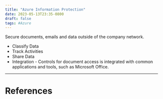 ```yaml
---
title: "Azure Information Protection"
date: 2023-05-13T23:35-0800
draft: false
tags: #Azure
---
```


Secure documents, emails and data outside of the company network.

- Classify Data
- Track Activities
- Share Data
- Integration - Controls for document access is integrated with common applications and tools, such as Microsoft Office.

---
# References
